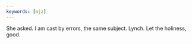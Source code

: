 ```yaml
---
keywords: [mjz]
---
```


She asked. I am cast by errors, the same subject. Lynch. Let the holiness, good. 
